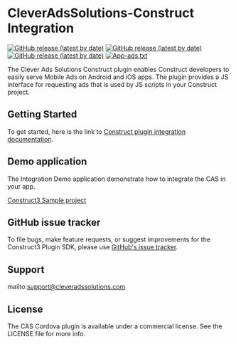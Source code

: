 # CleverAdsSolutions-Construct Integration
[![GitHub release (latest by date)](https://img.shields.io/npm/v/@cleveradssolutions/cas.cordova.base?label=CAS%20Cordova)](https://github.com/cleveradssolutions/CAS-Cordova)
[![GitHub release (latest by date)](https://img.shields.io/github/v/release/CleverAdsSolutions/CAS-Android?label=CAS%20Android)](https://github.com/cleveradssolutions/CAS-Android)
[![GitHub release (latest by date)](https://img.shields.io/github/v/release/CleverAdsSolutions/CAS-iOS?label=CAS%20iOS)](https://github.com/cleveradssolutions/CAS-iOS)
[![App-ads.txt](https://img.shields.io/endpoint?url=https://raw.githubusercontent.com/cleveradssolutions/App-ads.txt/master/Shield.json)](https://github.com/cleveradssolutions/App-ads.txt)        

The Clever Ads Solutions Construct plugin enables Construct developers to easily serve Mobile Ads on Android and iOS apps. The plugin provides a JS interface for requesting ads that is used by JS scripts in your Construct project.     

## Getting Started
To get started, here is the link to [Construct plugin integration documentation](https://github.com/VladShin/Test-Repository/wiki).

## Demo application

The Integration Demo application demonstrate how to integrate the CAS in your app.

[Construct3 Sample project](https://github.com/VladShin/Test-Repository/blob/main/CAS-Construct-Sample.c3p)

## GitHub issue tracker
To file bugs, make feature requests, or suggest improvements for the Construct3 Plugin SDK, please use [GitHub's issue tracker](https://github.com/VladShin/Test-Repository/issues).

## Support
mailto:support@cleveradssolutions.com

## License
The CAS Cordova plugin is available under a commercial license. See the LICENSE file for more info.

